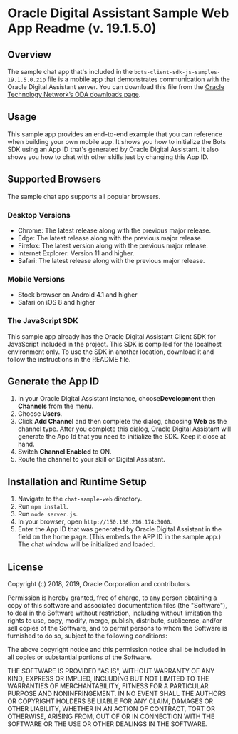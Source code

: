 # Oracle Digital Assistant Sample Web App Readme (v. 19.1.5.0)

## Overview ##
The sample chat app that's included in the `bots-client-sdk-js-samples-19.1.5.0.zip` file is a mobile app that demonstrates communication with the Oracle Digital Assistant server. You can download this file from the [Oracle Technology Network’s ODA downloads page](https://www.oracle.com/technetwork/topics/cloud/downloads/amce-downloads-4478270.html).

## Usage ##
This sample app provides an end-to-end example that you can reference when building your own mobile app. It shows you how to initialize the Bots SDK using an App ID that's generated by Oracle Digital Assistant. It also shows you how to chat with other skills just by changing this App ID.
## Supported Browsers ##

The sample chat app supports all popular browsers.
### Desktop Versions ###
- Chrome: The latest release along with the previous major release.
- Edge: The latest release along with the previous major release.
- Firefox: The latest version along with the previous major release.
- Internet Explorer: Version 11 and higher.
- Safari: The latest release along with the previous major release.
### Mobile Versions ###
- Stock browser on Android 4.1 and higher
- Safari on iOS 8 and higher
### The JavaScript SDK
This sample app already has the Oracle Digital Assistant Client SDK for JavaScript included in the project. This SDK is compiled for the localhost environment only.
To use the SDK in another location, download it and follow the instructions in the README file.

## Generate the App ID ##
1. In your Oracle Digital Assistant instance, choose**Development** then **Channels** from the menu.
1. Choose **Users**.
1. Click **Add Channel** and then complete the dialog, choosing **Web** as the channel type. After you complete this dialog, Oracle Digital Assistant will generate the App Id that you need to initialize the SDK. Keep it close at hand.
1. Switch **Channel Enabled** to ON.
1. Route the channel to your skill or Digital Assistant.

## Installation and Runtime Setup ##
1. Navigate to the `chat-sample-web` directory.
1. Run `npm install`.
1. Run `node server.js`.
1. In your browser, open `http://150.136.216.174:3000`.
1. Enter the App ID that was generated by Oracle Digital Assistant in the field on the home page. (This embeds the APP ID in the sample app.) The chat window will be initialized and loaded.

## License ##
Copyright (c) 2018, 2019, Oracle Corporation and contributors

Permission is hereby granted, free of charge, to any person obtaining a copy of this software and associated documentation files (the "Software"), to deal in the Software without restriction, including without limitation the rights to use, copy, modify, merge, publish, distribute, sublicense, and/or sell copies of the Software, and to permit persons to whom the Software is furnished to do so, subject to the following conditions:

The above copyright notice and this permission notice shall be included in all copies or substantial portions of the Software.

THE SOFTWARE IS PROVIDED "AS IS", WITHOUT WARRANTY OF ANY KIND, EXPRESS OR IMPLIED, INCLUDING BUT NOT LIMITED TO THE WARRANTIES OF MERCHANTABILITY, FITNESS FOR A PARTICULAR PURPOSE AND NONINFRINGEMENT. IN NO EVENT SHALL THE AUTHORS OR COPYRIGHT HOLDERS BE LIABLE FOR ANY CLAIM, DAMAGES OR OTHER LIABILITY, WHETHER IN AN ACTION OF CONTRACT, TORT OR OTHERWISE, ARISING FROM, OUT OF OR IN CONNECTION WITH THE SOFTWARE OR THE USE OR OTHER DEALINGS IN THE SOFTWARE.
